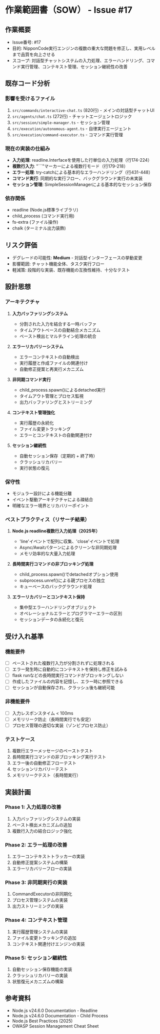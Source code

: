 # 作業範囲書（SOW） - Issue #17

## 作業概要
- Issue番号: #17
- 目的: NipponCode実行エンジンの複数の重大な問題を修正し、実用レベルまで品質を向上させる
- スコープ: 対話型チャットシステムの入力処理、エラーハンドリング、コマンド実行管理、コンテキスト管理、セッション継続性の改善

## 既存コード分析

### 影響を受けるファイル
1. `src/commands/interactive-chat.ts` (820行) - メインの対話型チャットUI
2. `src/agents/chat.ts` (272行) - チャットエージェントロジック
3. `src/session/simple-manager.ts` - セッション管理
4. `src/execution/autonomous-agent.ts` - 自律実行エージェント
5. `src/execution/command-executor.ts` - コマンド実行管理

### 現在の実装の仕組み
- **入力処理**: readline.Interfaceを使用した行単位の入力処理（行174-224）
- **複数行入力**: "```"マーカーによる複数行モード（行179-218）
- **エラー処理**: try-catchによる基本的なエラーハンドリング（行431-448）
- **コマンド実行**: 同期的な実行フロー、バックグラウンド実行の未実装
- **セッション管理**: SimpleSessionManagerによる基本的なセッション保存

### 依存関係
- readline (Node.js標準ライブラリ)
- child_process (コマンド実行用)
- fs-extra (ファイル操作)
- chalk (ターミナル出力装飾)

## リスク評価
- デグレードの可能性: **Medium** - 対話型インターフェースの挙動変更
- 影響範囲: チャット機能全体、タスク実行フロー
- 軽減策: 段階的な実装、既存機能の互換性維持、十分なテスト

## 設計思想

### アーキテクチャ
1. **入力バッファリングシステム**
   - 分割された入力を結合する一時バッファ
   - タイムアウトベースの自動結合メカニズム
   - ペースト検出とマルチライン処理の統合

2. **エラーリカバリーシステム**
   - エラーコンテキストの自動検出
   - 実行履歴と作成ファイルの関連付け
   - 自動修正提案と再実行メカニズム

3. **非同期コマンド実行**
   - child_process.spawn()によるdetached実行
   - タイムアウト管理とプロセス監視
   - 出力バッファリングとストリーミング

4. **コンテキスト管理強化**
   - 実行履歴の永続化
   - ファイル変更トラッキング
   - エラーとコンテキストの自動関連付け

5. **セッション継続性**
   - 自動セッション保存（定期的 + 終了時）
   - クラッシュリカバリー
   - 実行状態の復元

### 保守性
- モジュラー設計による機能分離
- イベント駆動アーキテクチャによる疎結合
- 明確なエラー境界とリカバリーポイント

### ベストプラクティス（リサーチ結果）
1. **Node.js readline複数行入力処理（2025年）**
   - 'line'イベントで配列に収集、'close'イベントで処理
   - Async/Awaitパターンによるクリーンな非同期処理
   - メモリ効率的な大量入力処理

2. **長時間実行コマンドの非ブロッキング処理**
   - child_process.spawn()でdetachedオプション使用
   - subprocess.unref()による親プロセスの独立
   - キューベースのバックグラウンド処理

3. **エラーリカバリーとコンテキスト保持**
   - 集中型エラーハンドリングオブジェクト
   - オペレーショナルエラーとプログラマーエラーの区別
   - セッションデータの永続化と復元

## 受け入れ基準

### 機能要件
- [ ] ペーストされた複数行入力が分割されずに処理される
- [ ] エラー発生時に自動的にコンテキストを保持し修正を試みる
- [ ] flask runなどの長時間実行コマンドがブロッキングしない
- [ ] 作成したファイルの内容を記憶し、エラー時に参照できる
- [ ] セッションが自動保存され、クラッシュ後も継続可能

### 非機能要件
- [ ] 入力レスポンスタイム < 100ms
- [ ] メモリリーク防止（長時間実行でも安定）
- [ ] プロセス管理の適切な実装（ゾンビプロセス防止）

### テストケース
1. 複数行エラーメッセージのペーストテスト
2. 長時間実行コマンドの非ブロッキング実行テスト
3. エラー後の自動修正フローテスト
4. セッションリカバリーテスト
5. メモリリークテスト（長時間実行）

## 実装計画

### Phase 1: 入力処理の改善
1. 入力バッファリングシステムの実装
2. ペースト検出メカニズムの追加
3. 複数行入力の結合ロジック強化

### Phase 2: エラー処理の改善
1. エラーコンテキストトラッカーの実装
2. 自動修正提案システムの構築
3. エラーリカバリーフローの実装

### Phase 3: 非同期実行の実装
1. CommandExecutorの非同期化
2. プロセス管理システムの実装
3. 出力ストリーミングの実装

### Phase 4: コンテキスト管理
1. 実行履歴管理システムの実装
2. ファイル変更トラッキングの追加
3. コンテキスト関連付けエンジンの実装

### Phase 5: セッション継続性
1. 自動セッション保存機能の実装
2. クラッシュリカバリーの実装
3. 状態復元メカニズムの構築

## 参考資料
- Node.js v24.6.0 Documentation - Readline
- Node.js v24.6.0 Documentation - Child Process
- Node.js Best Practices (2025)
- OWASP Session Management Cheat Sheet